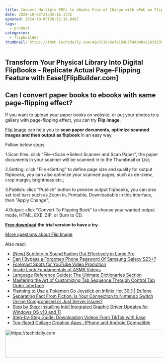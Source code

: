 ```yaml
---
title: Convert Multiple PDFs to eBooks Free of Charge with ePub on FlipBuilder
date: 2024-10-02T21:45:16.173Z
updated: 2024-10-05T20:12:18.846Z
tags:
  - product
categories:
  - flipbuilder
thumbnail: https://thmb.techidaily.com/41e7c10c6afe154b3744b08a21830239b330cdc09fe1222610e43f6045480d9b.jpg
---
```


## Transform Your Physical Library Into Digital FlipBooks - Replicate Actual Page-Flipping Feature with Ease![FlipBuilder.com]

## Can I convert paper books to ebooks with same page-flipping effect?

If you want to upload your paper books on website, or put your photos to a gallery with page-flipping effect, you can try **Flip Image**. 

[Flip Image](https://tools.techidaily.com/flipbuilder/products/) can help you to **scan paper documents, optimize scanned images and then output as flipbook** in an easy way.

Follow below steps:

1.Scan files: click "File->Scan->Select Scanner and Scan Paper", the paper documents in your scanner will be scanned in to the Thumbnail or List;

2.Setting: click "File->Setting" to define page size and quality for output flipbooks, you can also optimize your scanned pages, such as de-skew, crop margin, brightness etc.;

3.Publish: click "Publish" button to preview output flipbooks, you can also set tool bars such as Zoom In, Printable, Downloadable in this interface, then "Apply Change";

4.Output: click "Convert To Flipping Book" to choose your wanted output mode, HTML, EXE, ZIP, or Burn to CD.

**[Free download](https://tools.techidaily.com/flipbuilder/products/) the trial version to have a try.** 

[More questions about Flip Image](https://tools.techidaily.com/flipbuilder/products/)

<ins class="adsbygoogle"
     style="display:block"
     data-ad-format="autorelaxed"
     data-ad-client="ca-pub-7571918770474297"
     data-ad-slot="1223367746"></ins>

<ins class="adsbygoogle"
     style="display:block"
     data-ad-client="ca-pub-7571918770474297"
     data-ad-slot="8358498916"
     data-ad-format="auto"
     data-full-width-responsive="true"></ins>

<span class="atpl-alsoreadstyle">Also read:</span>
<div><ul>
<li><a href="https://some-approaches.techidaily.com/new-subtlety-in-sound-fading-out-effectively-in-logic-pro/"><u>[New] Subtlety In Sound Fading Out Effectively in Logic Pro</u></a></li>
<li><a href="https://android-unlock.techidaily.com/can-i-bypass-a-forgotten-phone-password-of-samsung-galaxy-s23plus-by-drfone-android/"><u>Can I Bypass a Forgotten Phone Password Of Samsung Galaxy S23+?</u></a></li>
<li><a href="https://extra-information.techidaily.com/foremost-spots-for-youtube-video-promotion/"><u>Foremost Spots for YouTube Video Promotion</u></a></li>
<li><a href="https://youtube-zero.techidaily.com/e-look-fundamentals-of-asmr-videos/"><u>Inside Look Fundamentals of ASMR Videos</u></a></li>
<li><a href="https://fox-metric.techidaily.com/language-reference-guides-the-ultimate-dictionaries-section/"><u>Language Reference Guides: The Ultimate Dictionaries Section</u></a></li>
<li><a href="https://fox-metric.techidaily.com/mastering-the-art-of-customizing-tab-sequence-through-control-tab-order-interface/"><u>Mastering the Art of Customizing Tab Sequence Through Control Tab Order Interface</u></a></li>
<li><a href="https://android-pokemon-go.techidaily.com/planning-to-use-a-pokemon-go-joystick-on-infinix-hot-30i-drfone-by-drfone-virtual-android/"><u>Planning to Use a Pokemon Go Joystick on Infinix Hot 30i? | Dr.fone</u></a></li>
<li><a href="https://techtrends.techidaily.com/separating-fact-from-fiction-is-your-connection-to-nintendo-switch-online-compromised-or-just-server-issues/"><u>Separating Fact From Fiction: Is Your Connection to Nintendo Switch Online Compromised or Just Server Issues?</u></a></li>
<li><a href="https://hardware-updates.techidaily.com/step-by-step-installing-intel-integrated-graphic-driver-updates-for-windows-os-v10-and-11/"><u>Step by Step: Installing Intel Integrated Graphic Driver Updates for Windows OS v10 and 11</u></a></li>
<li><a href="https://fox-metric.techidaily.com/step-by-step-guide-downloading-videos-from-tiktok-with-ease/"><u>Step-by-Step Guide: Downloading Videos From TikTok with Ease</u></a></li>
<li><a href="https://fox-metric.techidaily.com/top-rated-collage-creation-apps-iphone-and-android-compatible/"><u>Top-Rated Collage Creation Apps : IPhone and Android Compatible</u></a></li>
</ul></div>

<!-- affiliate ads begin -->
<a href="https://aligracehair.sjv.io/c/5597632/1886019/19272" target="_top" id="1886019">
  <img src="//a.impactradius-go.com/display-ad/19272-1886019" border="0" alt="https://techidaily.com" width="728" height="90"/>
</a>
<img height="0" width="0" src="https://aligracehair.sjv.io/i/5597632/1886019/19272" style="position:absolute;visibility:hidden;" border="0" />
<!-- affiliate ads end -->

